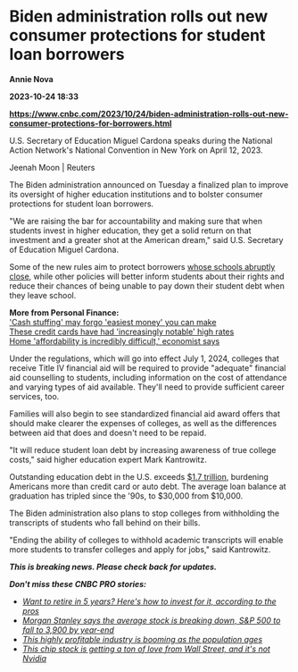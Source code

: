 # Biden administration rolls out new consumer protections for student loan borrowers
**Annie Nova**

**2023-10-24 18:33**

**https://www.cnbc.com/2023/10/24/biden-administration-rolls-out-new-consumer-protections-for-borrowers.html**

U.S. Secretary of Education Miguel Cardona speaks during the National Action Network's National Convention in New York on April 12, 2023.

Jeenah Moon | Reuters

The Biden administration announced on Tuesday a finalized plan to improve its oversight of higher education institutions and to bolster consumer protections for student loan borrowers.

"We are raising the bar for accountability and making sure that when students invest in higher education, they get a solid return on that investment and a greater shot at the American dream," said U.S. Secretary of Education Miguel Cardona.

Some of the new rules aim to protect borrowers [whose schools abruptly close](https://www.cnbc.com/2023/02/22/more-colleges-to-close-even-as-top-schools-experience-application-boom.html), while other policies will better inform students about their rights and reduce their chances of being unable to pay down their student debt when they leave school.

**More from Personal Finance:**  
['Cash stuffing' may forgo 'easiest money' you can make](https://www.cnbc.com/2023/10/24/cash-stuffing-downside-heres-a-better-way-to-save.html)  
[These credit cards have had 'increasingly notable' high rates](https://www.cnbc.com/2023/10/23/retail-credit-card-average-interest-rate-nears-30percent.html)  
[Home 'affordability is incredibly difficult,' economist says](https://www.cnbc.com/2023/10/20/what-8percent-mortgage-rates-mean-for-home-affordability.html)

Under the regulations, which will go into effect July 1, 2024, colleges that receive Title IV financial aid will be required to provide "adequate" financial aid counselling to students, including information on the cost of attendance and varying types of aid available. They'll need to provide sufficient career services, too.

Families will also begin to see standardized financial aid award offers that should make clearer the expenses of colleges, as well as the differences between aid that does and doesn't need to be repaid.

"It will reduce student loan debt by increasing awareness of true college costs," said higher education expert Mark Kantrowitz.

Outstanding education debt in the U.S. exceeds [$1.7 trillion](https://www.newyorkfed.org/microeconomics/topics/student-debt), burdening Americans more than credit card or auto debt. The average loan balance at graduation has tripled since the '90s, to $30,000 from $10,000.

The Biden administration also plans to stop colleges from withholding the transcripts of students who fall behind on their bills.

"Ending the ability of colleges to withhold academic transcripts will enable more students to transfer colleges and apply for jobs," said Kantrowitz.

_**This is breaking news. Please check back for updates.**_  
  
_**Don't miss these CNBC PRO stories:**_

*   [_Want to retire in 5 years? Here's how to invest for it, according to the pros_](https://www.cnbc.com/2023/10/16/want-to-retire-in-5-years-heres-how-to-invest-for-it-according-to-the-pros.html)
*   [_Morgan Stanley says the average stock is breaking down, S&P 500 to fall to 3,900 by year-end_](https://www.cnbc.com/2023/10/16/morgan-stanley-says-the-average-stock-is-breaking-down-sp-500-to-fall-to-3900-by-year-end-.html)
*   [_This highly profitable industry is booming as the population ages_](https://www.cnbc.com/2023/10/15/this-highly-profitable-industry-is-booming-as-the-population-ages.html)
*   [_This chip stock is getting a ton of love from Wall Street, and it's not Nvidia_](https://www.cnbc.com/2023/10/20/the-chip-stock-is-getting-a-ton-of-love-from-wall-street-and-its-not-nvidia.html)